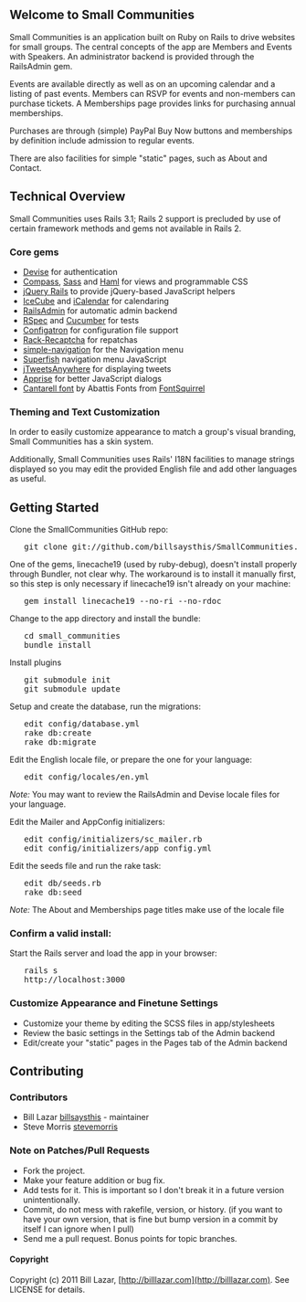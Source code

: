 ## Welcome to Small Communities

Small Communities is an application built on Ruby on Rails to drive websites 
for small groups. The central concepts of the app are Members and Events with 
Speakers. An administrator backend is provided through the RailsAdmin gem.

Events are available directly as well as on an upcoming calendar and a listing 
of past events. Members can RSVP for events and non-members can purchase 
tickets. A Memberships page provides links for purchasing annual memberships.

Purchases are through (simple) PayPal Buy Now buttons and memberships by definition 
include admission to regular events.

There are also facilities for simple "static" pages, such as About and Contact.

## Technical Overview

Small Communities uses Rails 3.1; Rails 2 support is precluded by use of certain 
framework methods and gems not available in Rails 2.

### Core gems

* [Devise](https://github.com/plataformatec/devise) for authentication
* [Compass](http://compass-style.org), [Sass](http://sass-lang.com) and [Haml](http://haml-lang.com) for views and programmable CSS
* [jQuery Rails](https://github.com/indirect/jquery-rails) to provide jQuery-based JavaScript helpers
* [IceCube](https://github.com/seejohnrun/ice_cube) and [iCalendar](http://icalendar.rubyforge.org/) for calendaring
* [RailsAdmin](https://github.com/sferik/rails_admin) for automatic admin backend
* [RSpec](http://rspec.info) and [Cucumber](http://cukes.info) for tests
* [Configatron](https://github.com/markbates/configatron) for configuration file support
* [Rack-Recaptcha](https://github.com/achiu/rack-recaptcha) for repatchas
* [simple-navigation](https://github.com/andi/simple-navigation) for the Navigation menu
* [Superfish](http://users.tpg.com.au/j_birch/plugins/superfish) navigation menu JavaScript
* [jTweetsAnywhere](http://thomasbillenstein.com/jTweetsAnywhere/) for displaying tweets
* [Apprise](http://thrivingkings.com/apprise/) for better JavaScript dialogs
* [Cantarell font](http://www.fontsquirrel.com/fonts/Cantarell) by Abattis Fonts from [FontSquirrel](http://www.fontsquirrel.com/)

### Theming and Text Customization

In order to easily customize appearance to match a group's visual branding, 
Small Communities has a skin system.

Additionally, Small Communities uses Rails' I18N facilities to manage strings 
displayed so you may edit the provided English file and add other languages as 
useful.

## Getting Started

Clone the SmallCommunities GitHub repo:

<pre>   git clone git://github.com/billsaysthis/SmallCommunities.git</pre>

One of the gems, linecache19 (used by ruby-debug), doesn't install properly through Bundler, not clear why. 
The workaround is to install it manually first, so this step is only necessary if linecache19 
isn't already on your machine:

<pre>   gem install linecache19 --no-ri --no-rdoc</pre>

Change to the app directory and install the bundle:

<pre>   cd small_communities
   bundle install</pre>

Install plugins

<pre>   git submodule init
   git submodule update</pre>

Setup and create the database, run the migrations:

<pre>   edit config/database.yml
   rake db:create
   rake db:migrate</pre>

Edit the English locale file, or prepare the one for your language:

<pre>   edit config/locales/en.yml</pre>

_Note:_ You may want to review the RailsAdmin and Devise locale files for your language.

Edit the Mailer and AppConfig initializers:

<pre>   edit config/initializers/sc_mailer.rb
   edit config/initializers/app_config.yml</pre>

Edit the seeds file and run the rake task:

<pre>   edit db/seeds.rb
   rake db:seed</pre>

_Note:_ The About and Memberships page titles make use of the locale file

### Confirm a valid install:

Start the Rails server and load the app in your browser:

<pre>   rails s
   http://localhost:3000</pre>

### Customize Appearance and Finetune Settings

* Customize your theme by editing the SCSS files in app/stylesheets
* Review the basic settings in the Settings tab of the Admin backend
* Edit/create your "static" pages in the Pages tab of the Admin backend

## Contributing

### Contributors

- Bill Lazar [billsaysthis](http://github.com/billsaysthis) - maintainer
- Steve Morris [stevemorris](http://github.com/stevemorris)

### Note on Patches/Pull Requests
 
* Fork the project.
* Make your feature addition or bug fix.
* Add tests for it. This is important so I don't break it in a
  future version unintentionally.
* Commit, do not mess with rakefile, version, or history.
  (if you want to have your own version, that is fine but bump version in a commit by itself I can ignore when I pull)
* Send me a pull request. Bonus points for topic branches.

#### Copyright

Copyright (c) 2011 Bill Lazar, [http://billlazar.com](http://billlazar.com). See LICENSE for details.